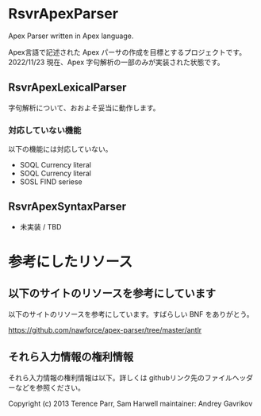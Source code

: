 # RsvrApexParser

Apex Parser written in Apex language.

Apex言語で記述された Apex パーサの作成を目標とするプロジェクトです。
2022/11/23 現在、Apex 字句解析の一部のみが実装された状態です。

## RsvrApexLexicalParser

字句解析について、おおよそ妥当に動作します。

### 対応していない機能

以下の機能には対応していない。

- SOQL Currency literal
- SOQL Currency literal
- SOSL FIND seriese

## RsvrApexSyntaxParser

- 未実装 / TBD

# 参考にしたリソース

## 以下のサイトのリソースを参考にしています

以下のサイトのリソースを参考にしています。すばらしい BNF をありがとう。

https://github.com/nawforce/apex-parser/tree/master/antlr

## それら入力情報の権利情報

それら入力情報の権利情報は以下。詳しくは githubリンク先のファイルヘッダーなどを参照ください。

Copyright (c) 2013 Terence Parr, Sam Harwell
maintainer: Andrey Gavrikov

